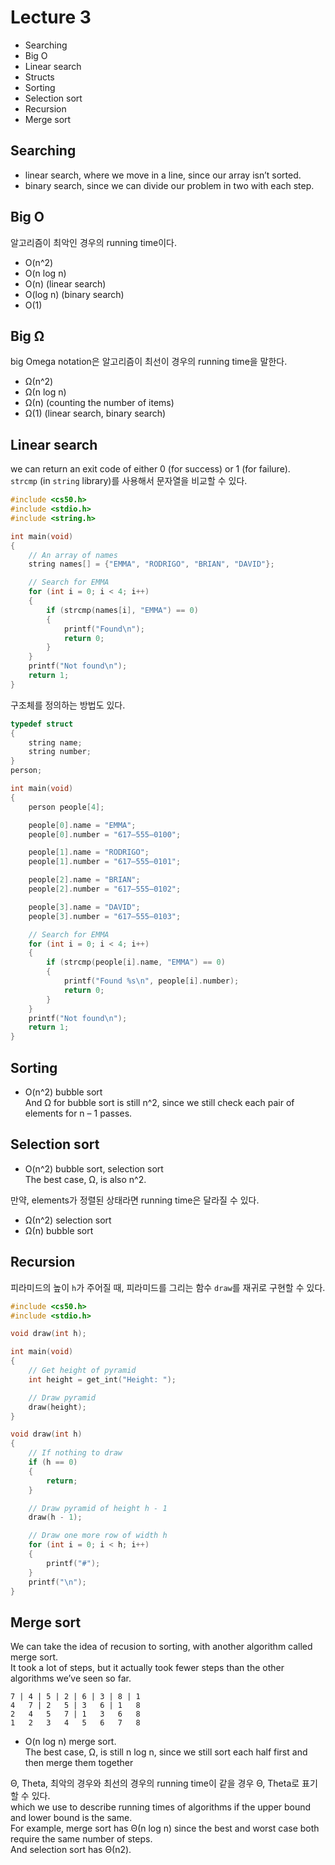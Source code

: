 # Lecture 3
- Searching
- Big O
- Linear search
- Structs
- Sorting
- Selection sort
- Recursion
- Merge sort
## Searching
- linear search, where we move in a line, since our array isn’t sorted.
- binary search, since we can divide our problem in two with each step.
## Big O
알고리즘이 최악인 경우의 running time이다.  
- O(n^2)
- O(n log n)
- O(n) (linear search)
- O(log n) (binary search)
- O(1)
## Big Ω
big Omega notation은 알고리즘이 최선이 경우의 running time을 말한다. 
- Ω(n^2)
- Ω(n log n)
- Ω(n) (counting the number of items)
- Ω(1) (linear search, binary search)  
## Linear search
we can return an exit code of either 0 (for success) or 1 (for failure).  
`strcmp` (in `string` library)를 사용해서 문자열을 비교할 수 있다.  
```c
#include <cs50.h>
#include <stdio.h>
#include <string.h>

int main(void)
{
    // An array of names
    string names[] = {"EMMA", "RODRIGO", "BRIAN", "DAVID"};

    // Search for EMMA
    for (int i = 0; i < 4; i++)
    {
        if (strcmp(names[i], "EMMA") == 0)
        {
            printf("Found\n");
            return 0;
        }
    }
    printf("Not found\n");
    return 1;
}
```
구조체를 정의하는 방법도 있다.  
```c
typedef struct
{
    string name;
    string number;
}
person;

int main(void)
{
    person people[4];

    people[0].name = "EMMA";
    people[0].number = "617–555–0100";

    people[1].name = "RODRIGO";
    people[1].number = "617–555–0101";

    people[2].name = "BRIAN";
    people[2].number = "617–555–0102";

    people[3].name = "DAVID";
    people[3].number = "617–555–0103";

    // Search for EMMA
    for (int i = 0; i < 4; i++)
    {
        if (strcmp(people[i].name, "EMMA") == 0)
        {
            printf("Found %s\n", people[i].number);
            return 0;
        }
    }
    printf("Not found\n");
    return 1;
}
```
## Sorting
- O(n^2) bubble sort  
And Ω for bubble sort is still n^2, since we still check each pair of elements for n – 1 passes.
## Selection sort
- O(n^2) bubble sort, selection sort  
The best case, Ω, is also n^2.  

만약, elements가 정렬된 상태라면 running time은 달라질 수 있다.  
- Ω(n^2) selection sort
- Ω(n) bubble sort

## Recursion
피라미드의 높이 `h`가 주어질 때, 피라미드를 그리는 함수 `draw`를 재귀로 구현할 수 있다.  
```c
#include <cs50.h>
#include <stdio.h>

void draw(int h);

int main(void)
{
    // Get height of pyramid
    int height = get_int("Height: ");

    // Draw pyramid
    draw(height);
}

void draw(int h)
{
    // If nothing to draw
    if (h == 0)
    {
        return;
    }

    // Draw pyramid of height h - 1
    draw(h - 1);

    // Draw one more row of width h
    for (int i = 0; i < h; i++)
    {
        printf("#");
    }
    printf("\n");
}
```
## Merge sort
We can take the idea of recusion to sorting, with another algorithm called merge sort.  
It took a lot of steps, but it actually took fewer steps than the other algorithms we’ve seen so far.  
```
7 | 4 | 5 | 2 | 6 | 3 | 8 | 1
4   7 | 2   5 | 3   6 | 1   8
2   4   5   7 | 1   3   6   8
1   2   3   4   5   6   7   8
```
- O(n log n) merge sort.  
The best case, Ω, is still n log n, since we still sort each half first and then merge them together

Θ, Theta, 최악의 경우와 최선의 경우의 running time이 같을 경우 Θ, Theta로 표기할 수 있다.  
which we use to describe running times of algorithms if the upper bound and lower bound is the same.  
For example, merge sort has Θ(n log n) since the best and worst case both require the same number of steps.  
And selection sort has Θ(n2).
